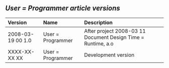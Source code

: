 ﻿## ***User = Programmer article versions***


|**Version**|**Name**|**Description**|
| :- | :- | :- |
|2008-03-19 00  1.0|User = Programmer|After project  2008-03 11  Document Design Time = Runtime, a.o|
|XXXX-XX-XX XX|User = Programmer|Development version|

